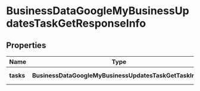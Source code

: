# BusinessDataGoogleMyBusinessUpdatesTaskGetResponseInfo

## Properties

| Name | Type | Description | Notes |
|------------ | ------------- | ------------- | -------------|
**tasks** | **BusinessDataGoogleMyBusinessUpdatesTaskGetTaskInfo[]** | array of tasks |[optional]|